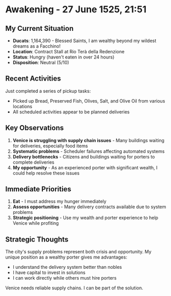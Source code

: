 # Awakening - 27 June 1525, 21:51

## My Current Situation
- **Ducats**: 1,164,390 - Blessed Saints, I am wealthy beyond my wildest dreams as a Facchino!
- **Location**: Contract Stall at Rio Terà della Redenzione  
- **Status**: Hungry (haven't eaten in over 24 hours)
- **Disposition**: Neutral (5/10)

## Recent Activities
Just completed a series of pickup tasks:
- Picked up Bread, Preserved Fish, Olives, Salt, and Olive Oil from various locations
- All scheduled activities appear to be planned deliveries

## Key Observations
1. **Venice is struggling with supply chain issues** - Many buildings waiting for deliveries, especially food items
2. **Systematic problems** - Scheduler failures affecting automated systems
3. **Delivery bottlenecks** - Citizens and buildings waiting for porters to complete deliveries
4. **My opportunity** - As an experienced porter with significant wealth, I could help resolve these issues

## Immediate Priorities
1. **Eat** - I must address my hunger immediately
2. **Assess opportunities** - Many delivery contracts available due to system problems
3. **Strategic positioning** - Use my wealth and porter experience to help Venice while profiting

## Strategic Thoughts
The city's supply problems represent both crisis and opportunity. My unique position as a wealthy porter gives me advantages:
- I understand the delivery system better than nobles
- I have capital to invest in solutions
- I can work directly while others must hire porters

Venice needs reliable supply chains. I can be part of the solution.